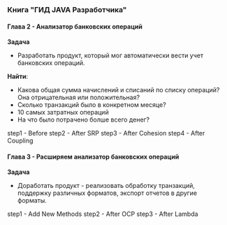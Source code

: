 ### Книга "ГИД JAVA Разработчика"

#### Глава 2 - Анализатор банковских операций

**Задача**
* Разработать продукт, который мог автоматически вести учет банковских операций.

**Найти**:
* Какова общая сумма начислений и списаний по списку операций? Она отрицательная или положительная?
* Сколько транзакций было в конкретном месяце?
* 10 самых затратных операций
* На что было потрачено болше всего денег?

step1 - Before
step2 - After SRP
step3 - After Cohesion
step4 - After Coupling


#### Глава 3 - Расширяем анализатор банковских операций

**Задача**
* Доработать продукт - реализовать обработку транзакций, поддержку различных форматов, экспорт отчетов в другие форматы.

step1 - Add New Methods
step2 - After OCP
step3 - After Lambda